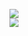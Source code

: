[![](https://img.shields.io/badge/Made%20With-Github%20Spray-lightgrey.svg?style=for-the-badge&logo=github)](https://github.com/Annihil/github-spray#12207)  
[![](https://i.imgur.com/2DrTn0Z.gif)](https://github.com/Annihil/github-spray)